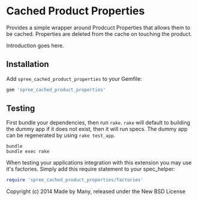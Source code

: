 Cached Product Properties
============================

Provides a simple wrapper around Prodcuct Properties that allows them to be cached.
Properties are deleted from the cache on touching the product.

Introduction goes here.

Installation
------------

Add `spree_cached_product_properties` to your Gemfile:

```ruby
gem 'spree_cached_product_properties'
```

Testing
-------

First bundle your dependencies, then run `rake`. `rake` will default to building the dummy app if it does not exist, then it will run specs. The dummy app can be regenerated by using `rake test_app`.

```shell
bundle
bundle exec rake
```

When testing your applications integration with this extension you may use it's factories.
Simply add this require statement to your spec_helper:

```ruby
require 'spree_cached_product_properties/factories'
```

Copyright (c) 2014 Made by Many, released under the New BSD License
